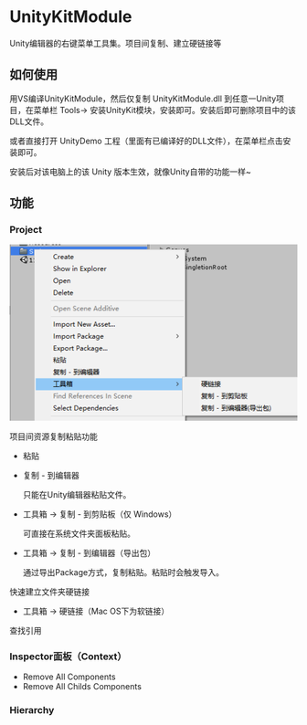# UnityKitModule

Unity编辑器的右键菜单工具集。项目间复制、建立硬链接等

## 如何使用

用VS编译UnityKitModule，然后仅复制 UnityKitModule.dll 到任意一Unity项目，在菜单栏 Tools-> 安装UnityKit模块，安装即可。安装后即可删除项目中的该DLL文件。

或者直接打开 UnityDemo 工程（里面有已编译好的DLL文件），在菜单栏点击安装即可。

安装后对该电脑上的该 Unity 版本生效，就像Unity自带的功能一样~

## 功能

### Project

![snipaste_20180316_142435](Doc/snipaste_20180316_142435.png)

项目间资源复制粘贴功能

* 粘贴

* 复制 - 到编辑器

  只能在Unity编辑器粘贴文件。

* 工具箱 -> 复制 - 到剪贴板（仅 Windows）

  可直接在系统文件夹面板粘贴。

* 工具箱 -> 复制 - 到编辑器（导出包）

  通过导出Package方式，复制粘贴。粘贴时会触发导入。

快速建立文件夹硬链接

* 工具箱 -> 硬链接（Mac OS下为软链接）

查找引用

### Inspector面板（Context）

* Remove All Components
* Remove All Childs Components

### Hierarchy


